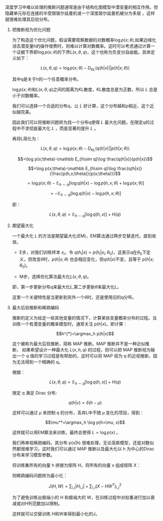深度学习中难以处理的推断问题通常是由于结构化图模型中潜变量的相互作用。但隐藏单元存在连接的半受限玻尔兹曼机或一个深度玻尔兹曼机被分为多层 ，这样就很难处理其后验分布。

1. 把推断视为优化问题

    为了构造这个优化问题，假设需要观察数据的对数概率$\log p(x;\theta)$,如果边缘化消去潜变量h的操作很费时，则难以计算对数概率。这时可以考虑通过计算一个证据下界即$\log p(x;\theta)$的下界$L(x,\theta,q)$，这个也称为负变分自由能。具体定义如下：

    $$L(x,\theta,q)=\log p(x;\theta)-D_{KL}(q(h|x)||p(h|x;\theta))$$

    其中q是关于h的一个任意概率分布。

    $\log p(x;\theta)$和$L(x,\theta,q)$之间的距离为KL散度，KL散度总是为正数，所以 $L$ 总是小于对数概率。

    我们可以选择一个合适的分布q，让 $L$ 好计算，这个分布越和p相近，这个近似越完美。

    因此我们可以将推断问题转为找一个分布q使得 $L$ 最大化问题。在限定q的过程中不求彻底最大化 $L$ ，而是显著的提升 $L$ 。

    再将L简化为：

    $$L(x,\theta,q)=\log p(x;\theta)-D_{KL}(q(h|x)||p(h|x;\theta))$$

    $$=\log p(x;\theta)-\mathbb E_{h\sim q}\log \frac{q(h|x)}{p(h|x)}$$

    $$=\log p(x;\theta)-\mathbb E_{h\sim q}\log \frac{q(h|x)}{\frac{p(h,x;\theta)}{p(x;\theta)}}$$

    $$=\log p(x;\theta)-\mathbb E_{h\sim q}[\log q(h|x)-\log p(h,x;\theta)+\log p(x;\theta)]$$

    $$=-\mathbb E_{h\sim q}[\log q(h|x)-\log p(h,x;\theta)]$$

    即：

    $$L(x,\theta,q)=\mathbb E_{h\sim q}[\log q(h,x)]+H(q)$$

1. 期望最大化

    一个最大化 $L$ 的方法是期望最大化(EM)，EM算法通过两步交替迭代，直到收敛。

    *   E步，对我们训练样本 $x_i$，令 $q(h_i|x)=p(h_i|x_i;\theta_0)$，这表示q在$\theta_0$下定义，但改变$\theta$时，$p(h|x;\theta)$ 也会相应变化，但$q(h|x)$不变，且等于 $p(h|x;\theta_0)$。

    *   M步，选择优化算法最大化$L(x,\theta,q)$。

    即，第一步更新分布q来最大化$L$,第二步更新$\theta$来最大化$L$。

    这里一个关键特性是当更新到另外一个$\theta$时，还是使用旧的q分布。

1. 最大后验推断和稀疏编码

    推断的定义为给定一些其他变量的情况下，计算某些变量概率分布的过程。当训练一个有潜变量的概率模型时，通常关注 $p(h|x)$。即计算：

    $$h^{*}=\argmax_h p(h|x)$$

    这个被称为最大后验推断，简称 MAP 推断。MAP 推断并不是一种近似推断， 如果希望设计一种最大化 $L(x,h,q)$ 的过程，则可以把 MAP 推断视为输出一个 q 值的学习过程是有帮助的，这时可以将 MAP 视为 q 的近视推断，因为无法得到一个精确的 q。

    根据：

    $$L(x,\theta,q)=\mathbb E_{h\sim q}[\log q(h,x)]+H(q)$$

    限定 q 满足 Dirac 分布:

    $$q(h|v)=\delta (h-\mu)$$

    这样可以通过 $\mu$ 来控制 q 的分布，丢弃L中不随 $\mu$ 变化的项目，得到：

    $$\mu^*=\argmax_h \log p(h=\mu, x)$$

    这样就可以用EM算法来训练，最终会使得 $L=\log p(x)$ 。

    我们再审视稀疏编码，其分布 p(x|h) 很难处理，无论高斯模型，还是对数似然都很难学习，这时我们可以通过 MAP 推断以及最大化以 h 为中心的Dirac分布来学习模型参数。

    将训练集所有的向量 h 拼接为矩阵 H，将所有的向量 x 组成矩阵 X：

    则稀疏编码问题转为最小化：

    $$J(H,W)=\sum_{i,j}|H_{i,j}|+\sum_{i,j}(X-HW^T)^2_{i,j}$$

    为了避免训练出极端小的 H 和极端大的 W，在训练过程中对权重进行加以衰减或对H列范数加以限制。

    这样就可以交替训练 H和W来得到最小化的J。

    




